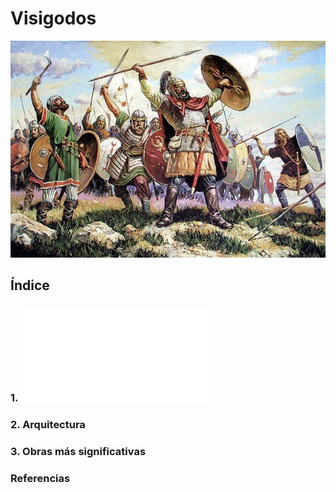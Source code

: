 # Visigodos

![Visigodos](img/VISIGODOS.jpg)

## Índice
### 1. ![Época](/epoca.md)
### 2. Arquitectura
### 3. Obras más significativas
### Referencias